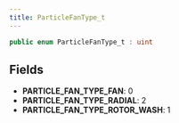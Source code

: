 ```yaml
---
title: ParticleFanType_t
---
```


```csharp
public enum ParticleFanType_t : uint
```

## Fields

- **PARTICLE_FAN_TYPE_FAN**: 0
- **PARTICLE_FAN_TYPE_RADIAL**: 2
- **PARTICLE_FAN_TYPE_ROTOR_WASH**: 1

